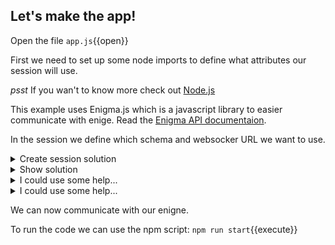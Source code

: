 ## Let's make the  app!

Open the file `app.js`{{open}}

First we need to set up some node imports to define what attributes our session will use. 

*psst*  If you wan't to know more check out [Node.js](https://www.npmjs.com/get-npm)


This example uses Enigma.js which is a javascript library to easier communicate with enige. Read the [Enigma API documentaion](https://github.com/qlik-oss/enigma.js/blob/master/docs/api.md#enigmacreateconfig). 

In the session we define which schema and websocker URL we want to use.

<details> <summary>Create session solution</summary>
<p> 
<pre class="file" data-target="clipboard"> enigma.create({ 
      schema,
      url: 'ws://localhost:19076/app',
      createSocket: url => new WebSocket(url),
  });
</pre>
</p>
</details>  


<details>
<summary>Show solution</summary>
<p>
<pre class="file" data-target="clipboard">
session.open();
</pre>
</p>
</details>  


 <details>
<summary>I could use some help...</summary>
<p>
<pre class="file" data-target="clipboard">
global.engineVersion();
</pre>
</p>
</details>  

 <details>
<summary>I could use some help...</summary>
<pre class="file" data-target="clipboard">session.close();</pre>
</details>  


 We can now communicate with our enigne.




To run the code we can use the npm script:
`npm run start`{{execute}}



